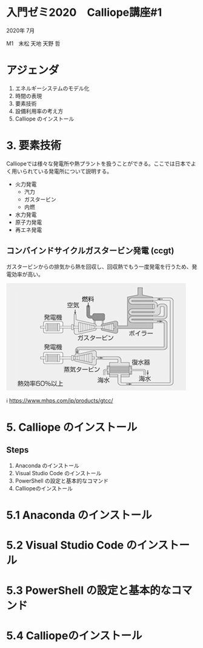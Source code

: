 
# **入門ゼミ2020　Calliope講座#1**

2020年 7月


M1　末松 天地  天野 哲


# アジェンダ
1. エネルギーシステムのモデル化
1. 時間の表現
1. 要素技術
1. 設備利用率の考え方
1. Calliope のインストール


# 3. 要素技術
Calliopeでは様々な発電所や熱プラントを扱うことができる。ここでは日本でよく用いられている発電所について説明する。

- 火力発電
    - 汽力
    - ガスタービン
    - 内燃
- 水力発電
- 原子力発電
- 再エネ発電

## コンバインドサイクルガスタービン発電 (ccgt)

ガスタービンからの排気から熱を回収し、回収熱でもう一度発電を行うため、発電効率が高い。

![80%](images/ccgt.jpg)

:information_source: https://www.mhps.com/jp/products/gtcc/


# 5. Calliope のインストール
## Steps

1. Anaconda のインストール
1. Visual Studio Code のインストール
1. PowerShell の設定と基本的なコマンド
1. Calliopeのインストール


# 5.1 Anaconda のインストール


# 5.2 Visual Studio Code のインストール


# 5.3 PowerShell の設定と基本的なコマンド


# 5.4 Calliopeのインストール
